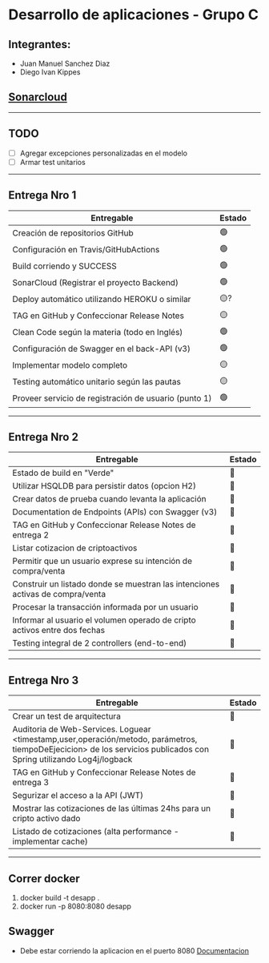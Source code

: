 # Desarrollo de aplicaciones - Grupo C

## Integrantes:
- Juan Manuel Sanchez Diaz
- Diego Ivan Kippes

## [Sonarcloud](https://sonarcloud.io/summary/new_code?id=dkippes_desa-unq-grupo-c)

---
## TODO

- [ ] Agregar excepciones personalizadas en el modelo
- [ ] Armar test unitarios

---
## Entrega Nro 1

| Entregable | Estado |
|------------|--------|
| Creación de repositorios GitHub | 🟢     |
| Configuración en Travis/GitHubActions | 🟢     |
| Build corriendo y SUCCESS | 🟢     |
| SonarCloud (Registrar el proyecto Backend) | 🟢     |
| Deploy automático utilizando HEROKU o similar | 🟡?    |
| TAG en GitHub y Confeccionar Release Notes | 🟡     |
| Clean Code según la materia (todo en Inglés) | 🟢     |
| Configuración de Swagger en el back-API (v3) | 🟢     |
| Implementar modelo completo | 🟡     |
| Testing automático unitario según las pautas | 🟡     |
| Proveer servicio de registración de usuario (punto 1) | 🟢     |

---
## Entrega Nro 2

| Entregable | Estado |
|------------|-----|
| Estado de build en "Verde" | 🔴 |
| Utilizar HSQLDB para persistir datos (opcion H2) | 🔴 |
| Crear datos de prueba cuando levanta la aplicación | 🔴 |
| Documentation de Endpoints (APIs) con Swagger (v3) | 🔴 |
| TAG en GitHub y Confeccionar Release Notes de entrega 2 | 🔴 |
| Listar cotizacion de criptoactivos | 🔴 |
| Permitir que un usuario exprese su intención de compra/venta | 🔴 |
| Construir un listado donde se muestran las intenciones activas de compra/venta | 🔴 |
| Procesar la transacción informada por un usuario | 🔴 |
| Informar al usuario el volumen operado de cripto activos entre dos fechas | 🔴 |
| Testing integral de 2 controllers (end-to-end) | 🔴 |

---
## Entrega Nro 3

| Entregable | Estado |
|------------|-----|
| Crear un test de arquitectura | 🔴 |
| Auditoria de Web-Services. Loguear <timestamp,user,operación/metodo, parámetros, tiempoDeEjecicion> de los servicios publicados con Spring utilizando Log4j/logback | 🔴 |
| TAG en GitHub y Confeccionar Release Notes de entrega 3 | 🔴 |
| Segurizar el acceso a la API (JWT) | 🔴 |
| Mostrar las cotizaciones de las últimas 24hs para un cripto activo dado | 🔴 |
| Listado de cotizaciones (alta performance - implementar cache) | 🔴 |
---
## Correr docker

1. docker build -t desapp .
2. docker run -p 8080:8080 desapp

## Swagger
* Debe estar corriendo la aplicacion en el puerto 8080
[Documentacion](http://localhost:8080/swagger-ui/index.html)